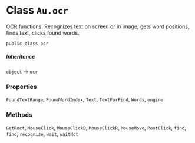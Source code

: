 # Class `Au.ocr`

OCR functions. Recognizes text on screen or in image, gets word positions, finds text, clicks found words.

```
public class ocr
```

##### Inheritance

`object` → `ocr`

### Properties

`FoundTextRange`, `FoundWordIndex`, `Text`, `TextForFind`, `Words`, `engine`

### Methods

`GetRect`, `MouseClick`, `MouseClickD`, `MouseClickR`, `MouseMove`, `PostClick`, `find`, `find`, `recognize`, `wait`, `waitNot`